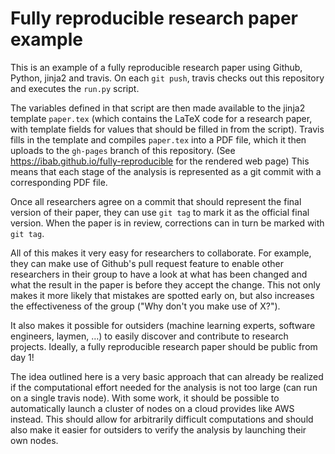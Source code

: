 
# Fully reproducible research paper example

This is an example of a fully reproducible research paper using Github, Python, jinja2 and travis.
On each `git push`, travis checks out this repository and executes the `run.py` script.

The variables defined in that script are then made available to the jinja2 template `paper.tex` (which contains the LaTeX code for a research paper, with template fields for values that should be filled in from the script).
Travis fills in the template and compiles `paper.tex` into a PDF file, which it then uploads to the `gh-pages` branch of this repository. (See https://ibab.github.io/fully-reproducible for the rendered web page)
This means that each stage of the analysis is represented as a git commit with a corresponding PDF file.

Once all researchers agree on a commit that should represent the final version of their paper, they can use `git tag` to mark it as the official final version.
When the paper is in review, corrections can in turn be marked with `git tag`.

All of this makes it very easy for researchers to collaborate.
For example, they can make use of Github's pull request feature to enable other researchers in their group to have a look at what has been changed and what the result in the paper is before they accept the change.
This not only makes it more likely that mistakes are spotted early on, but also increases the effectiveness of the group ("Why don't you make use of X?").

It also makes it possible for outsiders (machine learning experts, software engineers, laymen, …)  to easily discover and contribute to research projects.
Ideally, a fully reproducible research paper should be public from day 1!

The idea outlined here is a very basic approach that can already be realized if the computational effort needed for the analysis is not too large (can run on a single travis node).
With some work, it should be possible to automatically launch a cluster of nodes on a cloud provides like AWS instead.
This should allow for arbitrarily difficult computations and should also make it easier for outsiders to verify the analysis by launching their own nodes.

